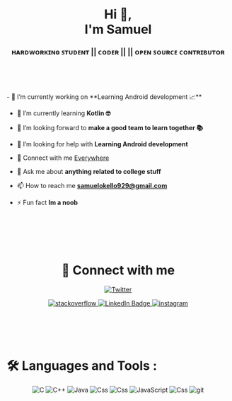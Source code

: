 

<h1 align="center">Hi 👋,<br>I'm Samuel </h1>
<h3 align="center">ʜᴀʀᴅᴡᴏʀᴋɪɴɢ ꜱᴛᴜᴅᴇɴᴛ || ᴄᴏᴅᴇʀ ||  || ᴏᴘᴇɴ ꜱᴏᴜʀᴄᴇ ᴄᴏɴᴛʀɪʙᴜᴛᴏʀ</h3>



<!-- <img align="right" alt="master_coder" width="360" src="https://i.imgur.com/4SdB78W.gif"> -->

<br>
<br>



<br>
<p>- 🔭 I’m currently working on **Learning Android  development 📈**

- 🌱 I’m currently learning **Kotlin 🤓**

- 👯 I’m looking forward to **make a good team to learn together 📚**

- 🤝 I’m looking for help with **Learning Android development**

- 🚀 Connect with me [Everywhere](https://linkfree.eddiehub.io/OkelloSam21)

- 💬 Ask me about **anything related to college stuff**

- 📫 How to reach me **samuelokello929@gmail.com**

- ⚡ Fun fact **Im a noob**
<br>
<br>
<br>
<br>
<h1 align="center"> 🔗 Connect with me</h1>
<div align="center">

<a href="https://twitter.com/0kello_sam">![Twitter](https://img.shields.io/badge/Twitter-%231DA1F2.svg?style=for-the-badge&logo=Twitter&logoColor=white)</a>

<a href="https://stackoverflow.com/users/20744874/sam">
<img src=https://img.shields.io/badge/stackoverflow-%23F28032.svg?&style=for-the-badge&logo=stackoverflow&logoColor=white alt=stackoverflow style="margin-bottom: 5px;" />
</a> 
  <a href="https://www.linkedin.com/in/samuel-okello">
    <img src="https://img.shields.io/badge/LinkedIn-blue?style=for-the-badge&logo=linkedin&logoColor=white" alt="LinkedIn Badge"/>
  </a>
</a> 
  <a href="https://www.instagram.com/devsam254/">
<img src=https://img.shields.io/badge/instagram-%23000000.svg?&style=for-the-badge&logo=instagram&logoColor=white alt=instagram style="margin-bottom: 5px;" />
</a>
</div>
<br>
<br>
<br>
<br>
  <h1>🛠️ Languages and Tools :</h1>
<div align="center">
   <img alt="C" src="https://img.shields.io/badge/c%20-%2300599C.svg?&style=for-the-badge&logo=c&logoColor=white"/> <img alt="C++" src="https://img.shields.io/badge/c++%20-%2300599C.svg?&style=for-the-badge&logo=c%2B%2B&ogoColor=white"/>
   <img alt="Java" src="https://img.shields.io/badge/Java%20-%2314354C.svg?&style=for-the-badge&logo=java&javaColor=yellow"/> 
   <img alt="Css" src="https://img.shields.io/badge/css%20-%231572B6.svg?&style=for-the-badge&logo=css&logoColor=white"/>
      <img alt="Css" src="https://img.shields.io/badge/html%20-%231572B6.svg?&style=for-the-badge&logo=html&logoColor=red"/>
   <img alt="JavaScript" src="https://img.shields.io/badge/javascript%20-%23323330.svg?&style=for-the-badge&logo=javascript&logoColor=%23F7DF1E"/>
    <img alt="Css" src="https://img.shields.io/badge/github%20-%231572B6.svg?&style=for-the-badge&logo=github&logoColor=black"/>
  <img alt="git" src="https://img.shields.io/badge/git%20-%231572B6.svg?&style=for-the-badge&logo=git&logoColor=black"/>

             
</div>
<br>




